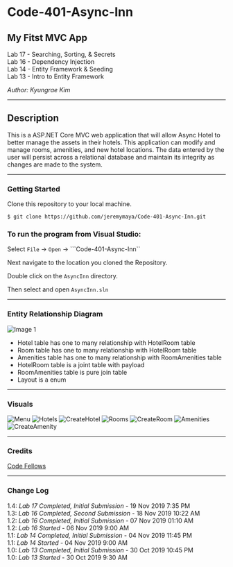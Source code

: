 # Code-401-Async-Inn

## My Fitst MVC App
Lab 17 - Searching, Sorting, & Secrets  
Lab 16 - Dependency Injection  
Lab 14 - Entity Framework & Seeding  
Lab 13 - Intro to Entity Framework

*Author: Kyungrae Kim*

----

## Description
This is a ASP.NET Core MVC web application that will allow Async Hotel to better manage the assets in their hotels. This application can modify and manage rooms, amenities, and new hotel locations. The data entered by the user will persist across a relational database and maintain its integrity as changes are made to the system.

---

### Getting Started
Clone this repository to your local machine.

```
$ git clone https://github.com/jeremymaya/Code-401-Async-Inn.git
```

### To run the program from Visual Studio:
Select ```File``` -> ```Open``` -> ```Code-401-Async-Inn``

Next navigate to the location you cloned the Repository.

Double click on the ```AsyncInn``` directory.

Then select and open ```AsyncInn.sln```

---

### Entity Relationship Diagram
![Image 1](https://github.com/jeremymaya/Code-401-Async-Inn/blob/master/assets/AsyncInn2.png)

* Hotel table has one to many relationship with HotelRoom table
* Room table has one to many relationship with HotelRoom table
* Amenities table has one to many relationship with RoomAmenities table
* HotelRoom table is a joint table with payload
* RoomAmenities table is pure join table
* Layout is a enum

---

### Visuals
![Menu](https://github.com/jeremymaya/Code-401-Async-Inn/blob/master/assets/Menu-e.JPG)
![Hotels](https://github.com/jeremymaya/Code-401-Async-Inn/blob/master/assets/Hotels-e.JPG)
![CreateHotel](https://github.com/jeremymaya/Code-401-Async-Inn/blob/master/assets/CreateHotel-e.JPG)
![Rooms](https://github.com/jeremymaya/Code-401-Async-Inn/blob/master/assets/Rooms-e.JPG)
![CreateRoom](https://github.com/jeremymaya/Code-401-Async-Inn/blob/master/assets/CreateRoom-e.JPG)
![Amenities](https://github.com/jeremymaya/Code-401-Async-Inn/blob/master/assets/Amenities-e.JPG)
![CreateAmenity](https://github.com/jeremymaya/Code-401-Async-Inn/blob/master/assets/CreateAmenity-e.JPG)

---

### Credits
[Code Fellows](https://codefellows.github.io/code-401-dotnet-guide/Resources/MVCSetup)

---

### Change Log
1.4: *Lab 17 Completed, Initial Submission* - 19 Nov 2019 7:35 PM  
1.3: *Lab 16 Completed, Second Submission* - 18 Nov 2019 10:22 AM  
1.2: *Lab 16 Completed, Initial Submission* - 07 Nov 2019 01:10 AM  
1.2: *Lab 16 Started* - 06 Nov 2019 9:00 AM  
1.1: *Lab 14 Completed, Initial Submission* - 04 Nov 2019 11:45 PM  
1.1: *Lab 14 Started* - 04 Nov 2019 9:00 AM  
1.0: *Lab 13 Completed, Initial Submission* - 30 Oct 2019 10:45 PM  
1.0: *Lab 13 Started* - 30 Oct 2019 9:30 AM
